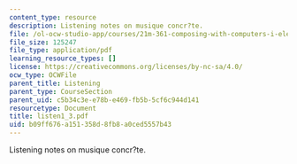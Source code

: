 ```yaml
---
content_type: resource
description: Listening notes on musique concr?te.
file: /ol-ocw-studio-app/courses/21m-361-composing-with-computers-i-electronic-music-composition-spring-2008/b09ff676a151358d8fb8a0ced5557b43_listen1_3.pdf
file_size: 125247
file_type: application/pdf
learning_resource_types: []
license: https://creativecommons.org/licenses/by-nc-sa/4.0/
ocw_type: OCWFile
parent_title: Listening
parent_type: CourseSection
parent_uid: c5b34c3e-e78b-e469-fb5b-5cf6c944d141
resourcetype: Document
title: listen1_3.pdf
uid: b09ff676-a151-358d-8fb8-a0ced5557b43
---
```

Listening notes on musique concr?te.